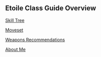 ## Etoile Class Guide Overview

[Skill Tree](skilltree.md)

[Moveset](moveset.md)

[Weapons Recommendations](weaponrecommendations.md)   

[About Me](about.md)
